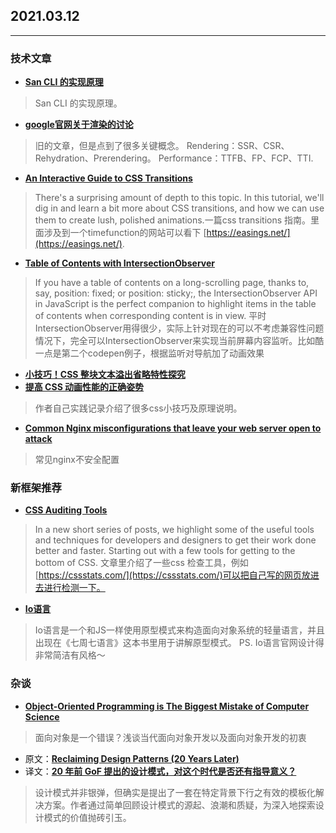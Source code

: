 ## 2021.03.12

---
### 技术文章

+ **[San CLI 的实现原理](https://mp.weixin.qq.com/s/-yhs_86CAMnsCxIYwrmMeQ)**

>  San CLI 的实现原理。

+ **[google官网关于渲染的讨论](https://developers.google.com/web/updates/2019/02/rendering-on-the-web)**


> 旧的文章，但是点到了很多关键概念。
Rendering：SSR、CSR、Rehydration、Prerendering。
Performance：TTFB、FP、FCP、TTI.


+ **[An Interactive Guide to CSS Transitions](https://www.joshwcomeau.com/animation/css-transitions/)**

> There's a surprising amount of depth to this topic. In this tutorial, we'll dig in and learn a bit more about CSS transitions, and how we can use them to create lush, polished animations.一篇css transitions 指南。里面涉及到一个timefunction的网站可以看下 [https://easings.net/](https://easings.net/).

+ **[Table of Contents with IntersectionObserver](https://css-tricks.com/table-of-contents-with-intersectionobserver/)**

> If you have a table of contents on a long-scrolling page, thanks to, say, position: fixed; or position: sticky;, the IntersectionObserver API in JavaScript is the perfect companion to highlight items in the table of contents when corresponding content is in view. 平时IntersectionObserver用得很少，实际上针对现在的可以不考虑兼容性问题情况下，完全可以IntersectionObserver来实现当前屏幕内容监听。比如酷一点是第二个codepen例子，根据监听对导航加了动画效果


+ **[小技巧！CSS 整块文本溢出省略特性探究](https://www.cnblogs.com/coco1s/p/14522234.html)**
+ **[提高 CSS 动画性能的正确姿势](https://github.com/chokcoco/iCSS/issues/11)**

> 作者自己实践记录介绍了很多css小技巧及原理说明。
+ **[Common Nginx misconfigurations that leave your web server open to attack](https://blog.detectify.com/2020/11/10/common-nginx-misconfigurations/)**
> 常见nginx不安全配置

### 新框架推荐
+ **[CSS Auditing Tools](https://www.smashingmagazine.com/2021/03/css-auditing-tools/)**

> In a new short series of posts, we highlight some of the useful tools and techniques for developers and designers to get their work done better and faster. Starting out with a few tools for getting to the bottom of CSS. 文章里介绍了一些css 检查工具，例如[https://cssstats.com/](https://cssstats.com/)可以把自己写的网页放进去进行检测一下。

+ **[Io语言](https://iolanguage.org)**

> Io语言是一个和JS一样使用原型模式来构造面向对象系统的轻量语言，并且出现在《七周七语言》这本书里用于讲解原型模式。
> PS. Io语言官网设计得非常简洁有风格～

### 杂谈

+ **[Object-Oriented Programming is The Biggest Mistake of Computer Science](https://suzdalnitski.com/oop-will-make-you-suffer-846d072b4dce)**

> 面向对象是一个错误？浅谈当代面向对象开发以及面向对象开发的初衷

+ 原文：**[Reclaiming Design Patterns (20 Years Later)](http://blogs.tedneward.com/post/reclaiming-design-patterns/)**
+ 译文：**[20 年前 GoF 提出的设计模式，对这个时代是否还有指导意义？](https://www.infoq.cn/article/design-patterns-proposed-by-gof-20-years-ago)**

> 设计模式并非银弹，但确实是提出了一套在特定背景下行之有效的模板化解决方案。作者通过简单回顾设计模式的源起、浪潮和质疑，为深入地探索设计模式的价值抛砖引玉。
